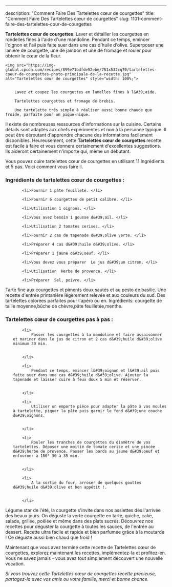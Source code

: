 ---
description: "Comment Faire Des Tartelettes cœur de courgettes"
title: "Comment Faire Des Tartelettes cœur de courgettes"
slug: 1101-comment-faire-des-tartelettes-cour-de-courgettes

<p>
	<strong>Tartelettes cœur de courgettes</strong>. 
	Laver et détailler les courgettes en rondelles fines à l&#39;aide d&#39;une mandoline. Pendant ce temps, emincer l&#39;oignon et l&#39;ail puis faite suer dans une cas d&#39;huile d&#39;olive. Superposer une lanière de courgette, une de jambon et une de fromage et rouler pour obtenir le cœur de la fleur.
</p>
<p>
	
	<img src="https://img-global.cpcdn.com/recipes/899e71bdfde52ebe/751x532cq70/tartelettes-coeur-de-courgettes-photo-principale-de-la-recette.jpg" alt="Tartelettes cœur de courgettes" style="width: 100%;">
	
	
		Lavez et coupez les courgettes en lamelles fines à l&#39;aide.
	
		Tartelettes courgettes et fromage de brebis.
	
		Une tartelette très simple à réaliser aussi bonne chaude que froide, parfaite pour un pique-nique.
	
</p>

Il existe de nombreuses ressources d'informations sur la cuisine. Certains détails sont adaptés aux chefs expérimentés et non à la personne typique. Il peut être déroutant d'apprendre chacune des informations facilement disponibles. Heureusement, cette <strong> Tartelettes cœur de courgettes </strong> recette est facile à faire et vous donnera certainement d'excellentes suggestions. Ils aideront certainement n'importe qui, même un débutant.

<!--inarticleads1-->

Vous pouvez cuire tartelettes cœur de courgettes en utilisant 11 Ingrédients et 5 pas. Voici comment vous faire il.

<h3>Ingrédients de tartelettes cœur de courgettes :</h3>

<ol>
	
		<li>Fournir 1 pâte feuilleté. </li>
	
		<li>Fournir 6 courgettes de petit calibre. </li>
	
		<li>Utilisation 1 oignons. </li>
	
		<li>Vous avez besoin 1 gousse d&#39;ail. </li>
	
		<li>Utilisation 2 tomates cerises. </li>
	
		<li>Fournir 2 cas de tapenade d&#39;olive verte. </li>
	
		<li>Préparer 4 cas d&#39;huile d&#39;olive. </li>
	
		<li>Préparer 1 jaune d&#39;oeuf. </li>
	
		<li>Vous devez vous préparer  Le jus d&#39;un citron. </li>
	
		<li>Utilisation  Herbe de provence. </li>
	
		<li>Préparer  Sel, poivre. </li>
	
</ol>

Tarte fine aux courgettes et piments doux sautés et au pesto de basilic. Une recette d&#39;entrée printanière légèrement relevée et aux couleurs du sud. Des tartelettes colorées parfaites pour l&#39;apéro ou en. Ingrédients: courgette de taille moyenne,bûche de chèvre,pâte feuilletée,menthe. 

<!--inarticleads2-->

<h3>Tartelettes cœur de courgettes pas à pas :</h3>

<ol>
	
		<li>
			Passer les courgettes à la mandoline et faire assaisonner et mariner dans le jus de citron et 2 cas d&#39;huile d&#39;olive minimum 30 min.
			
			
		</li>
	
		<li>
			Pendant ce temps, emincer l&#39;oignon et l&#39;ail puis faite suer dans une cas d&#39;huile d&#39;olive. Ajouter la tapenade et laisser cuire à feux doux 5 min et réserver.
			
			
		</li>
	
		<li>
			Utiliser un emporte pièce pour adapter la pâte à vos moules à tartelette, piquer la pâte puis garnir le fond d&#39;une couche d&#39;oignons.
			
			
		</li>
	
		<li>
			Rouler les tranches de courgettes du diamètre de vos tartelettes. Déposer une moitié de tomate cerise et une pincée d&#39;herbe de provence. Passer les bords au jaune d&#39;oeuf et enfourner à 180° 30 à 35 min.
			
			
		</li>
	
		<li>
			A la sortie du four, arroser de quelques gouttes d&#39;huile d&#39;olive et bon appétit !.
			
			
		</li>
	
</ol>

Légume star de l&#39;été, la courgette s&#39;invite dans nos assiettes dés l&#39;arrivée des beaux jours. On déguste la verte courgette en tarte, quiche, cake, salade, grillée, poêlée et même dans des plats sucrés. Découvrez nos recettes pour déguster la courgette à toutes les sauces, de l&#39;entrée au dessert. Recette ultra facile et rapide et bien parfumée grâce à la moutarde ! Ce déguste aussi bien chaud que froid ! 

<!--inarticleads1-->

<p>
Maintenant que vous avez terminé cette recette de Tartelettes cœur de courgettes, explorez maintenant les recettes, implémentez-la et profitez-en. Vous ne savez jamais - vous avez tout simplement découvert une nouvelle vocation.
</p>

<p>
<i>Si vous trouvez cette Tartelettes cœur de courgettes recette précieuse, partagez-la avec vos amis ou votre famille, merci et bonne chance.</i>
</p>
